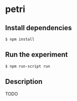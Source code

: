 # petri

## Install dependencies

    $ npm install

## Run the experiment

    $ npm run-script run

## Description

TODO